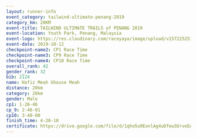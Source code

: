 ```yaml
---
layout: runner-info 
event_category: tailwind-ultimate-penang-2019 
category_km: 20KM 
event-title: TAILWIND ULTIMATE TRAILS of PENANG 2019 
event-location: Youth Park, Penang, Malaysia 
event-logo: https://res.cloudinary.com/raceyaya/image/upload/v1572252513/logo/utop-2019_h9tzys.jpg 
event-date: 2019-10-12 
checkpoint-name2: CP1 Race Time 
checkpoint-name3: CP9 Race Time 
checkpoint-name4: CP10 Race Time 
overall_rank: 42
gender_rank: 32
bib: 2124
name: Hafiz Meah Ghouse Meah
distance: 20km
category: 20km
gender: Male
cp1: 1-26-46
cp_9: 2-46-01
cp10: 3-40-00
finish_time: 4-28-10
certificate: https://drive.google.com/file/d/1qho5u9EonlAg4uDfew3UrveEASI8K3nd/view?usp=sharing
---
```

